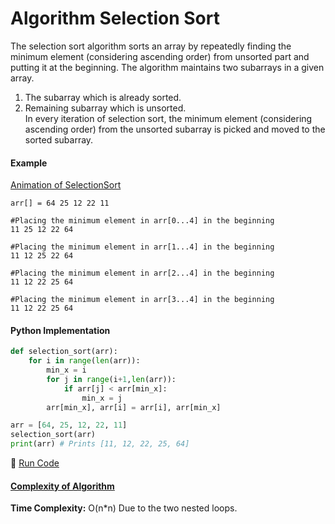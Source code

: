 # Algorithm Selection Sort

The selection sort algorithm sorts an array by repeatedly finding the minimum element (considering ascending order) from unsorted part and putting it at the beginning. The algorithm maintains two subarrays in a given array.  
1) The subarray which is already sorted.  
2) Remaining subarray which is unsorted.   
In every iteration of selection sort, the minimum element (considering ascending order) from the unsorted subarray is picked and moved to the sorted subarray.

#### Example
[Animation of SelectionSort](http://www.sorting-algorithms.com/selection-sort)

```
arr[] = 64 25 12 22 11

#Placing the minimum element in arr[0...4] in the beginning
11 25 12 22 64

#Placing the minimum element in arr[1...4] in the beginning
11 12 25 22 64

#Placing the minimum element in arr[2...4] in the beginning
11 12 22 25 64

#Placing the minimum element in arr[3...4] in the beginning
11 12 22 25 64 
```

#### Python Implementation

```python
def selection_sort(arr):
    for i in range(len(arr)):
        min_x = i
        for j in range(i+1,len(arr)):
            if arr[j] < arr[min_x]:
                min_x = j
        arr[min_x], arr[i] = arr[i], arr[min_x]

arr = [64, 25, 12, 22, 11]
selection_sort(arr)
print(arr) # Prints [11, 12, 22, 25, 64]
```

:rocket: [Run Code](https://repl.it/CXwQ)

#### [Complexity of Algorithm](https://www.freecodecamp.com/videos/big-o-notation-what-it-is-and-why-you-should-care)

**Time Complexity:** O(n*n) Due to the two nested loops.
